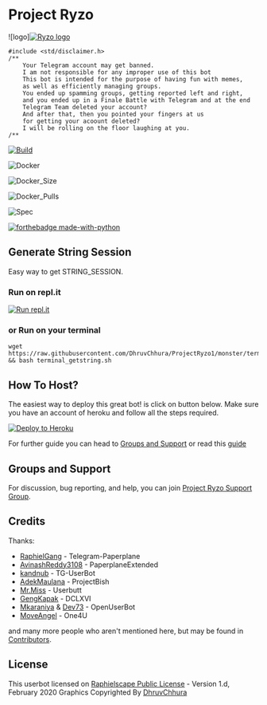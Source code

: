 # Project Ryzo

![logo][![Ryzo logo](https://telegra.ph/file/4d3c8c5ee9b4670bae634.jpg)](https://heroku.com/deploy?template=https://github.com/DhruvChhura/ProjectRyzo)

```
#include <std/disclaimer.h>
/**
    Your Telegram account may get banned.
    I am not responsible for any improper use of this bot
    This bot is intended for the purpose of having fun with memes,
    as well as efficiently managing groups.
    You ended up spamming groups, getting reported left and right,
    and you ended up in a Finale Battle with Telegram and at the end
    Telegram Team deleted your account?
    And after that, then you pointed your fingers at us
    for getting your acoount deleted?
    I will be rolling on the floor laughing at you.
/**
```
[![Build](https://img.shields.io/github/workflow/status/ElytrA8/ProjectFizilion/FailedChecker?style=for-the-badge)](https://github.com/ElytrA8/ProjectFizilion/actions "build")

![Docker](https://img.shields.io/docker/cloud/build/elytra8/projectfizilion?style=for-the-badge)

![Docker_Size](https://img.shields.io/docker/image-size/elytra8/projectfizilion?style=for-the-badge)

![Docker_Pulls](https://img.shields.io/docker/pulls/elytra8/projectfizilion?style=for-the-badge)

![Spec](https://img.shields.io/badge/Made%20with-LOVE-black?style=for-the-badge)

[![forthebadge made-with-python](http://ForTheBadge.com/images/badges/made-with-python.svg)](https://www.python.org/)

## Generate String Session
Easy way to get STRING_SESSION. 

### Run on repl.it
[![Run repl.it](https://img.shields.io/badge/run-string__session.py-blue?style=flat-square&logo=repl.it)](https://repl.it/@dhruv9/StringSession#main.py)

### or Run on your terminal
```
wget https://raw.githubusercontent.com/DhruvChhura/ProjectRyzo1/monster/terminal_getstring.sh && bash terminal_getstring.sh
```

## How To Host?

The easiest way to deploy this great bot! is click on button below.
Make sure you have an account of heroku and follow all the steps required.

<p align="left"><a href="https://heroku.com/deploy?template=https://github.com/DhruvChhura/ProjectRyzo1/tree/monster"> <img src="https://www.herokucdn.com/deploy/button.svg" alt="Deploy to Heroku" /></a></p>

For further guide you can head to [Groups and Support](https://github.com/MoveAngel/One4uBot#Groups-and-Support) or read this [guide](https://telegra.ph/How-to-host-a-Telegram-Userbot-07-01-2)

## Groups and Support

For discussion, bug reporting, and help, you can join [Project Ryzo Support Group](https://t.me/ProjectRyzo).

## Credits

Thanks: 
* [RaphielGang](https://github.com/RaphielGang) - Telegram-Paperplane
* [AvinashReddy3108](https://github.com/AvinashReddy3108) - PaperplaneExtended
* [kandnub](https://github.com/kandnub) - TG-UserBot
* [AdekMaulana](https://github.com/adekmaulana) - ProjectBish
* [Mr.Miss](https://github.com/keselekpermen69) - Userbutt
* [GengKapak](https://github.com/GengKapak) - DCLXVI
* [Mkaraniya](https://github.com/mkaraniya) & [Dev73](https://github.com/Devp73) - OpenUserBot
* [MoveAngel](https://github.com/MoveAngel) - One4U

and many more people who aren't mentioned here, but may be found in [Contributors](https://github.com/ElytrA8/ProjectFizilion/graphs/contributors).

## License

This userbot licensed on [Raphielscape Public License](https://github.com/DhruvChhura/ProjectRyzo1/blob/monster/LICENSE) - Version 1.d, February 2020
Graphics Copyrighted By [DhruvChhura](https://t.me/DhruvChhura)
